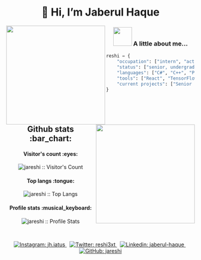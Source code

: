 <h1 align="center"> 👋 Hi, I’m Jaberul Haque </h1>
<img src="https://i.pinimg.com/originals/06/60/ef/0660efe82fa3da42ed56eef013171835.gif" height="264" align="left">
<img src="https://i.gifer.com/origin/f1/f1c839d0b1fd57dd8ee99936bfe7ecc8_w200.gif" height="264" align="right">

<h3 align="center"> <img src="https://static.wikia.nocookie.net/nyancat/images/0/0b/Wtf.gif/revision/latest?cb=20130812121828" width="50"> A little about me...</h3>

```python
reshi = {
    "occupation": ["intern", "actively searching"],
    "status": ["senior, undergraduate, Computer Science"],
    "languages": ["C#", "C++", "Python", "Java"],
    "tools": ["React", "TensorFlow", "Node", "Docker", "Bootstrap", ".NET"],
    "current projects": ["Senior Capstone", "Portfolio Site", "Text-based RPG"]
}
```

<br/>

<h2 align="center">Github stats :bar_chart:</h2>

<h4 align="center">Visitor's count :eyes:</h4>
<p align="center"><img src="https://profile-counter.glitch.me/{jareshi}/count.svg" alt="jareshi :: Visitor's Count" /></p>

<h4 align="center">Top langs :tongue:</h4>
<p align="center"><img src="https://github-readme-stats.vercel.app/api/top-langs/?username=jareshi&langs_count=10&theme=tokyonight&layout=compact" alt="jareshi :: Top Langs" /></p>

<h4 align="center">Profile stats :musical_keyboard:</h4>
<p align="center"><img src="https://github-readme-stats.vercel.app/api?username=jareshi&show_icons=true&theme=synthwave" alt="jareshi :: Profile Stats" /></p>

<br>

<p align="center">
  <a href="https://www.instagram.com/jh.iatus">
    <img src="https://img.shields.io/badge/-jh.iatus-515BD4?style=flat-square&logo=Instagram&logoColor=white" alt="Instagram: jh.iatus"/>
  </a>&nbsp;
  <a href="https://twitter.com/reshi3xt">
    <img src="https://img.shields.io/twitter/follow/reshi3xt?style=social&label=@reshi3xt" alt="Twitter: reshi3xt"/>
  </a>&nbsp;
  <a href="https://www.linkedin.com/in/jareshi/">
    <img src="https://img.shields.io/badge/-jaberulhaque-blue?style=flat-square&logo=Linkedin&logoColor=white" alt="Linkedin: jaberul-haque"/>
  </a>&nbsp;
  <a href="https://github.com/jareshi">
    <img src="https://img.shields.io/github/followers/jareshi?label=follow&style=social" alt="GitHub: jareshi"/>
  </a>
</p>




<!---
arushwolf/arushwolf is a ✨ special ✨ repository because its `README.md` (this file) appears on your GitHub profile.
You can click the Preview link to take a look at your changes.
--->

